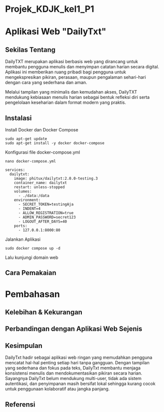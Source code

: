 # Projek_KDJK_kel1_P1

# Aplikasi Web "DailyTxt"

## Sekilas Tentang

DailyTXT merupakan aplikasi berbasis web yang dirancang untuk membantu pengguna menulis dan menyimpan catatan harian secara digital. Aplikasi ini memberikan ruang pribadi bagi pengguna untuk mengekspresikan pikiran, perasaan, maupun pengalaman sehari-hari dengan cara yang sederhana dan aman.

Melalui tampilan yang minimalis dan kemudahan akses, DailyTXT mendukung kebiasaan menulis harian sebagai bentuk refleksi diri serta pengelolaan keseharian dalam format modern yang praktis.

## Instalasi

Install Docker dan Docker Compose
```
sudo apt-get update
sudo apt-get install -y docker docker-compose
```

Konfigurasi file docker-compose.yml
```
nano docker-compose.yml
```
```
services:
  dailytxt:
    image: phitux/dailytxt:2.0.0-testing.3
    container_name: dailytxt
    restart: unless-stopped
    volumes:
      - ./data:/data
    environment:
      - SECRET_TOKEN=testingAja
      - INDENT=4
      - ALLOW_REGISTRATION=true
      - ADMIN_PASSWORD=secret123
      - LOGOUT_AFTER_DAYS=40
    ports:
      - 127.0.0.1:8000:80
```

Jalankan Aplikasi
```
sudo docker compose up -d
```

Lalu kunjungi domain web

## Cara Pemakaian

# Pembahasan

## Kelebihan & Kekurangan

## Perbandingan dengan Aplikasi Web Sejenis

## Kesimpulan

DailyTxt hadir sebagai aplikasi web ringan yang memudahkan pengguna mencatat hal-hal penting setiap hari tanpa gangguan. Dengan tampilan yang sederhana dan fokus pada teks, DailyTxt membantu menjaga konsistensi menulis dan mendokumentasikan pikiran secara harian. Sayangnya DailyTxt belum mendukung multi-user, tidak ada sistem autentikasi, dan penyimpanan masih bersifat lokal sehingga kurang cocok untuk penggunaan kolaboratif atau jangka panjang.

## Referensi
